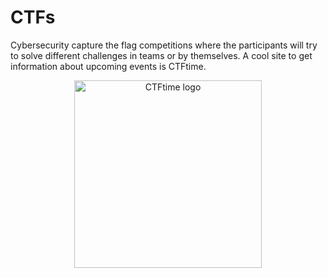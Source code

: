 # CTFs

Cybersecurity capture the flag competitions where the participants will try to solve different challenges in teams or by themselves. A cool site to get information about upcoming events is CTFtime.

<p align="center">
  <a href="https://ctftime.org/" target="_blank">
    <img width="300px" alt="CTFtime logo" src="/assets/images/ctftime-logo.svg">
  </a>
</p>

